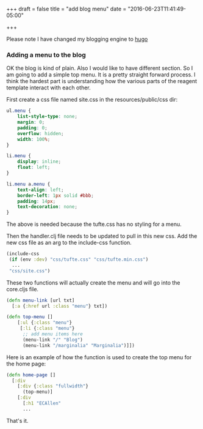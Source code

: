 +++
draft = false
title = "add blog menu"
date = "2016-06-23T11:41:49-05:00"

+++

Please note I have changed my blogging engine to [hugo](https://gohugo.io/)

### Adding a menu to the blog

OK the blog is kind of plain. Also I would like to have different section. So I am going to add a simple top menu. It is a pretty straight forward process. I think the hardest part is understanding how the various parts of the reagent template interact with each other.   

First create a css file named site.css in the resources/public/css dir:

```css
ul.menu {
    list-style-type: none;
    margin: 0;
    padding: 0;
    overflow: hidden;
    width: 100%;
}

li.menu {
    display: inline;
    float: left;
}

li.menu a.menu {
    text-align: left;
    border-left: 1px solid #bbb;
    padding: 14px;
    text-decoration: none;
}
```
The above is needed because the tufte.css has no styling for a menu.

Then the handler.clj file needs to be updated to pull in this new css. Add the new css file as an arg to the include-css function.

``` clojure
(include-css
 (if (env :dev) "css/tufte.css" "css/tufte.min.css")
  ...
 "css/site.css")
```

These two functions will actually create the menu and will go into the core.cljs file.

```clojure
(defn menu-link [url txt]
  [:a {:href url :class "menu"} txt])

(defn top-menu []
    [:ul {:class "menu"}
     [:li {:class "menu"}
      ;; add menu items here
      (menu-link "/" "Blog")
      (menu-link "/marginalia" "Marginalia")]])
```

Here is an example of how the function is used to create the top menu for the home page:

```clojure
(defn home-page []
  [:div
    [:div {:class "fullwidth"}
      (top-menu)]
    [:div
      [:h1 "ECAllen"
      ...
```

That's it.
